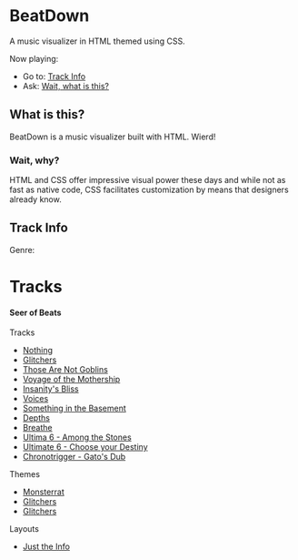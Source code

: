 # BeatDown
A music visualizer in HTML themed using CSS.

Now playing: <!-- {$gd_track_title} -->

- Go to: [Track Info](#track-info)
- Ask: [Wait, what is this?](#what-is-this)

## What is this?
BeatDown is a music visualizer built with HTML. Wierd!

### Wait, why?
HTML and CSS offer impressive visual power these days and while not as fast as native code, CSS facilitates customization by means that designers already know.

## Track Info
<!-- {$gd_track_title} --> <!-- {$gd_track_user} -->

<!-- {$gd_track_artwork_url} -->

<!-- {$gd_track_description} -->

Genre: <!-- {$gd_track_genre} -->

# Tracks <!-- {$gd_info} -->
<!-- {$gd_help_ribbon} -->
#### Seer of Beats

Tracks <!-- {$gd_selector_tracks} -->
- [Nothing](https://soundcloud.com/ugotsta/nothing)
- [Glitchers](https://soundcloud.com/ugotsta/glitchers)
- [Those Are Not Goblins](https://soundcloud.com/ugotsta/those-are-not-goblins)
- [Voyage of the Mothership](https://soundcloud.com/ugotsta/voyage-of-the-mothership)
- [Insanity's Bliss](https://soundcloud.com/ugotsta/insanitys-bliss)
- [Voices](https://soundcloud.com/ugotsta/voices)
- [Something in the Basement](https://soundcloud.com/ugotsta/something-in-the-basement)
- [Depths](https://soundcloud.com/ugotsta/depths)
- [Breathe](https://soundcloud.com/ugotsta/breathe)
- [Ultima 6 - Among the Stones](https://soundcloud.com/ugotsta/ultima-6-among-the-stones)
- [Ultimate 6 - Choose your Destiny](https://soundcloud.com/ugotsta/ultima-6-choose-your-destiny)
- [Chronotrigger - Gato's Dub](https://soundcloud.com/ugotsta/chronotrigger-gatos-dub?in=ugotsta/sets/remixes)

<!-- {$gd_slider_volume="1,0,1,0.01"} -->

<!-- {$gd_collapsible_appearance} -->

Themes <!-- {$gd_css} -->
- [Monsterrat](https://gist.github.com/Ugotsta/1e46bee3b3340ba0f96f2a14ff373780)
- [Glitchers](https://gist.github.com/Ugotsta/2dca639c6647a709846ddbabeeb98e62)
- [Glitchers](https://gist.github.com/Ugotsta/2dca639c6647a709846ddbabeeb98e62)

<!-- {$gd_choice_bands="8,16,32,*64,128"} -->

<!-- {$gd_collapsible_end_appearance} -->

<!-- {$gd_collapsible_slides} -->

Layouts <!-- {$gd_gist} -->
- [Just the Info](https://gist.github.com/Ugotsta/d640574f8008ec90c75443843464d0e6)

<!-- {$gd_toc=} -->

<!-- {$gd_collapsible_end_slides} -->

<!-- {$gd_hide} -->
